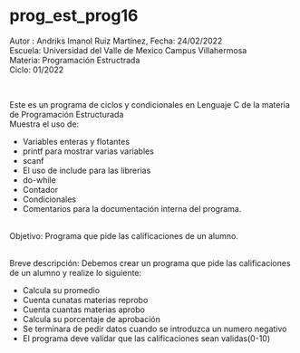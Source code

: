 # prog_est_prog16
Autor : Andriks Imanol Ruiz Martínez, Fecha: 24/02/2022 <br>
Escuela: Universidad del Valle de Mexico Campus Villahermosa <br>
Materia: Programación Estructrada <br>
Ciclo: 01/2022</p>
<br>
<p>Este es un programa de ciclos y condicionales en Lenguaje C de la materia de Programación Estructurada<br>
Muestra el uso de:
  <ul>
    <li>Variables enteras y flotantes</li>
    <li>printf para mostrar varias variables</li>
    <li>scanf</li>
    <li>El uso de include para las librerias</li>
    <li>do-while</li>
    <li>Contador</li>
    <li>Condicionales</li>
    <li>Comentarios para la documentación interna del programa.</li>
    </ul>
    </p>
<br>
Objetivo: Programa que pide las calificaciones de un alumno.
<br>
<br>
<p>Breve descripción:
Debemos crear un programa que pide las calificaciones de un alumno y realize lo siguiente:
<ul>
<li>Calcula su promedio</li>
<li>Cuenta cunatas materias reprobo</li>
<li>Cuenta cuantas materias aprobo</li>
<li>Calcula su porcentaje de aprobación</li>	
<li>Se terminara de pedir datos cuando se introduzca un numero negativo</li>
<li>El programa deve validar que las calificaciones sean validas(0-10)</li>
</ul>
<br>
</p>


